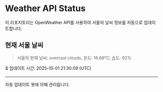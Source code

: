 
# Weather API Status

이 리포지토리는 OpenWeather API를 사용하여 서울의 날씨 정보를 자동으로 업데이트합니다.

## 현재 서울 날씨
> 서울의 현재 날씨: overcast clouds, 온도: 16.66°C, 습도: 92%

⏳ 업데이트 시간: 2025-10-01 21:30:09 (UTC)

---
자동 업데이트 봇에 의해 관리됩니다.
